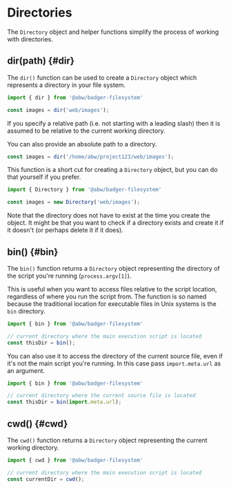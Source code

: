 # Directories

The `Directory` object and helper functions
simplify the process of working with directories.

## dir(path) {#dir}

The `dir()` function can be used to create a `Directory` object which represents a
directory in your file system.

```js
import { dir } from '@abw/badger-filesystem'

const images = dir('web/images');
```

If you specify a relative path (i.e. not starting with a leading slash) then
it is assumed to be relative to the current working directory.

You can also provide an absolute path to a directory.

```js
const images = dir('/home/abw/project123/web/images');
```

This function is a short cut for creating a `Directory` object, but you can do
that yourself if you prefer.

```js
import { Directory } from '@abw/badger-filesystem'

const images = new Directory('web/images');
```

Note that the directory does not have to exist at the time you create the
object.  It might be that you want to check if a directory exists and create
it if it doesn't (or perhaps delete it if it does).

## bin() {#bin}

The `bin()` function returns a `Directory` object
representing the directory of the script you're running (`process.argv[1]`).

This is useful when you want to access files relative to the script
location, regardless of where you run the script from.  The function
is so named because the traditional location for executable files in
Unix systems is the `bin` directory.

```js
import { bin } from '@abw/badger-filesystem'

// current directory where the main execution script is located
const thisDir = bin();
```

You can also use it to access the directory of the current source file,
even if it's not the main script you're running.  In this case pass
`import.meta.url` as an argument.

```js
import { bin } from '@abw/badger-filesystem'

// current directory where the current source file is located
const thisDir = bin(import.meta.url);
```

## cwd() {#cwd}

The `cwd()` function returns a `Directory` object
representing the current working directory.

```js
import { cwd } from '@abw/badger-filesystem'

// current directory where the main execution script is located
const currentDir = cwd();
```

